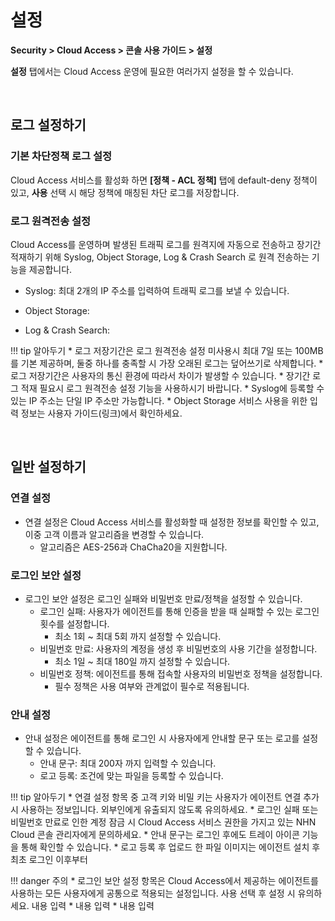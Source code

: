 # 설정

**Security > Cloud Access > 콘솔 사용 가이드 > 설정**

**설정** 탭에서는 Cloud Access 운영에 필요한 여러가지 설정을 할 수 있습니다.

<br>

## 로그 설정하기

### 기본 차단정책 로그 설정

Cloud Access 서비스를 활성화 하면 **[정책 - ACL 정책]** 탭에 default-deny 정책이 있고, **사용** 선택 시 해당 정책에 매칭된 차단 로그를 저장합니다.

### 로그 원격전송 설정

Cloud Access를 운영하며 발생된 트래픽 로그를 원격지에 자동으로 전송하고 장기간 적재하기 위해 Syslog, Object Storage, Log & Crash Search 로 원격 전송하는 기능을 제공합니다.

* Syslog: 최대 2개의 IP 주소를 입력하여 트래픽 로그를 보낼 수 있습니다.

* Object Storage: 

* Log & Crash Search: 

!!! tip 알아두기
    * 로그 저장기간은 로그 원격전송 설정 미사용시 최대 7일 또는 100MB를 기본 제공하며, 둘중 하나를 충족할 시 가장 오래된 로그는 덮어쓰기로 삭제합니다.
        * 로그 저장기간은 사용자의 통신 환경에 따라서 차이가 발생할 수 있습니다.
        * 장기간 로그 적재 필요시 로그 원격전송 설정 기능을 사용하시기 바랍니다.
    * Syslog에 등록할 수 있는 IP 주소는 단일 IP 주소만 가능합니다. 
    * Object Storage 서비스 사용을 위한 입력 정보는 사용자 가이드(링크)에서 확인하세요.

<br>

## 일반 설정하기

### 연결 설정

* 연결 설정은 Cloud Access 서비스를 활성화할 때 설정한 정보를 확인할 수 있고, 이중 고객 이름과 알고리즘을 변경할 수 있습니다.
    * 알고리즘은 AES-256과 ChaCha20을 지원합니다.

### 로그인 보안 설정

* 로그인 보안 설정은 로그인 실패와 비밀번호 만료/정책을 설정할 수 있습니다.
    * 로그인 실패: 사용자가 에이전트를 통해 인증을 받을 때 실패할 수 있는 로그인 횟수를 설정합니다. 
        * 최소 1회 ~ 최대 5회 까지 설정할 수 있습니다.
    * 비밀번호 만료: 사용자의 계정을 생성 후 비밀번호의 사용 기간을 설정합니다.
        * 최소 1일 ~ 최대 180일 까지 설정할 수 있습니다.
    * 비밀번호 정책: 에이전트를 통해 접속할 사용자의 비밀번호 정책을 설정합니다.
        * 필수 정책은 사용 여부와 관계없이 필수로 적용됩니다. 

### 안내 설정

* 안내 설정은 에이전트를 통해 로그인 시 사용자에게 안내할 문구 또는 로고를 설정할 수 있습니다.
    * 안내 문구: 최대 200자 까지 입력할 수 있습니다.
    * 로고 등록: 조건에 맞는 파일을 등록할 수 있습니다. 

!!! tip 알아두기
    * 연결 설정 항목 중 고객 키와 비밀 키는 사용자가 에이전트 연결 추가 시 사용하는 정보입니다. 외부인에게 유출되지 않도록 유의하세요.
    * 로그인 실패 또는 비밀번호 만료로 인한 계정 잠금 시 Cloud Access 서비스 권한을 가지고 있는 NHN Cloud 콘솔 관리자에게 문의하세요.
    * 안내 문구는 로그인 후에도 트레이 아이콘 기능을 통해 확인할 수 있습니다.
    * 로고 등록 후 업로드 한 파일 이미지는 에이전트 설치 후 최초 로그인 이후부터 

!!! danger 주의
    * 로그인 보안 설정 항목은 Cloud Access에서 제공하는 에이전트를 사용하는 모든 사용자에게 공통으로 적용되는 설정입니다. 사용 선택 후 설정 시 유의하세요.
    내용 입력
    * 내용 입력
    * 내용 입력

